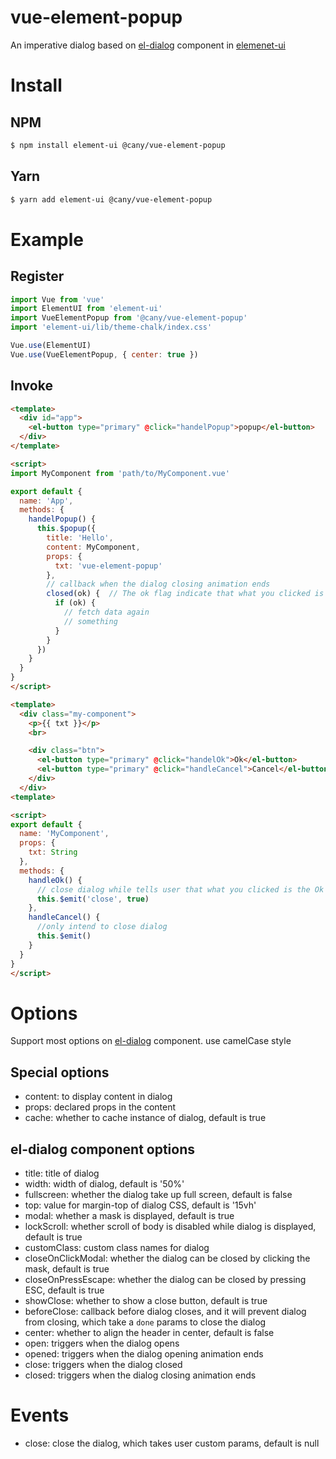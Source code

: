 # vue-element-popup

An imperative dialog based on [el-dialog](https://element.eleme.cn/#/en-US/component/dialog) component in [elemenet-ui](https://github.com/ElemeFE/element)

# Install

## NPM

```bash
$ npm install element-ui @cany/vue-element-popup
```

## Yarn

```bash
$ yarn add element-ui @cany/vue-element-popup
```

# Example

## Register

```js
import Vue from 'vue'
import ElementUI from 'element-ui'
import VueElementPopup from '@cany/vue-element-popup'
import 'element-ui/lib/theme-chalk/index.css'

Vue.use(ElementUI)
Vue.use(VueElementPopup, { center: true })
```

## Invoke

```html
<template>
  <div id="app">
    <el-button type="primary" @click="handelPopup">popup</el-button>
  </div>
</template>

<script>
import MyComponent from 'path/to/MyComponent.vue'

export default {
  name: 'App',
  methods: {
    handelPopup() {
      this.$popup({
        title: 'Hello',
        content: MyComponent,
        props: {
          txt: 'vue-element-popup'
        },
        // callback when the dialog closing animation ends
        closed(ok) {  // The ok flag indicate that what you clicked is the Ok button
          if (ok) {
            // fetch data again
            // something
          }
        }
      })
    }
  }
}
</script>
```

```html
<template>
  <div class="my-component">
    <p>{{ txt }}</p>
    <br>

    <div class="btn">
      <el-button type="primary" @click="handelOk">Ok</el-button>
      <el-button type="primary" @click="handleCancel">Cancel</el-button>
    </div>
  </div>
<template>

<script>
export default {
  name: 'MyComponent',
  props: {
    txt: String
  },
  methods: {
    handleOk() {
      // close dialog while tells user that what you clicked is the Ok button
      this.$emit('close', true)
    },
    handleCancel() {
      //only intend to close dialog
      this.$emit()
    }
  }
}
</script>
```

# Options

Support most options on [el-dialog](https://element.eleme.cn/#/en-US/component/dialog) component. use camelCase style

## Special options

- content: to display content in dialog
- props: declared props in the content
- cache: whether to cache instance of dialog, default is true

## el-dialog component options

- title: title of dialog
- width: width of dialog, default is '50%'
- fullscreen: whether the dialog take up full screen, default is false
- top: value for margin-top of dialog CSS, default is '15vh'
- modal: whether a mask is displayed, default is true
- lockScroll: whether scroll of body is disabled while dialog is displayed, default is true
- customClass: custom class names for dialog
- closeOnClickModal: whether the dialog can be closed by clicking the mask, default is true
- closeOnPressEscape: whether the dialog can be closed by pressing ESC, default is true
- showClose: whether to show a close button, default is true
- beforeClose: callback before dialog closes, and it will prevent dialog from closing, which take a `done` params to close the dialog
- center: whether to align the header in center, default is false
- open: triggers when the dialog opens
- opened: triggers when the dialog opening animation ends
- close: triggers when the dialog closed
- closed: triggers when the dialog closing animation ends

# Events

- close: close the dialog, which takes user custom params, default is null
